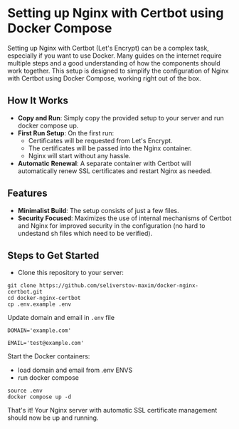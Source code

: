 # Setting up Nginx with Certbot using Docker Compose

Setting up Nginx with Certbot (Let's Encrypt) can be a complex task, especially if you want to use Docker. Many guides on the internet require multiple steps and a good understanding of how the components should work together. This setup is designed to simplify the configuration of Nginx with Certbot using Docker Compose, working right out of the box.

## How It Works

- **Copy and Run**: Simply copy the provided setup to your server and run docker compose up.
- **First Run Setup**: On the first run:
  - Certificates will be requested from Let's Encrypt.
  - The certificates will be passed into the Nginx container.
  - Nginx will start without any hassle.
- **Automatic Renewal**: A separate container with Certbot will automatically renew SSL certificates and restart Nginx as needed.

## Features

- **Minimalist Build**: The setup consists of just a few files.
- **Security Focused**: Maximizes the use of internal mechanisms of Certbot and Nginx for improved security in the configuration (no hard to undestand sh files which need to be verified).

## Steps to Get Started

- Clone this repository to your server: 

```
git clone https://github.com/seliverstov-maxim/docker-nginx-certbot.git
cd docker-nginx-certbot
cp .env.example .env
```

Update domain and email in `.env` file
```
DOMAIN='example.com'
```

```
EMAIL='test@example.com'
```

Start the Docker containers: 

- load domain and email from .env ENVS 
- run docker compose


```
source .env
docker compose up -d

```

That's it! Your Nginx server with automatic SSL certificate management should now be up and running.
